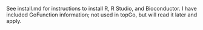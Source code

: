See install.md for instructions to install R, R Studio, and Bioconductor. 
I have included GoFunction information; not used in topGo, but will read it later and apply.


